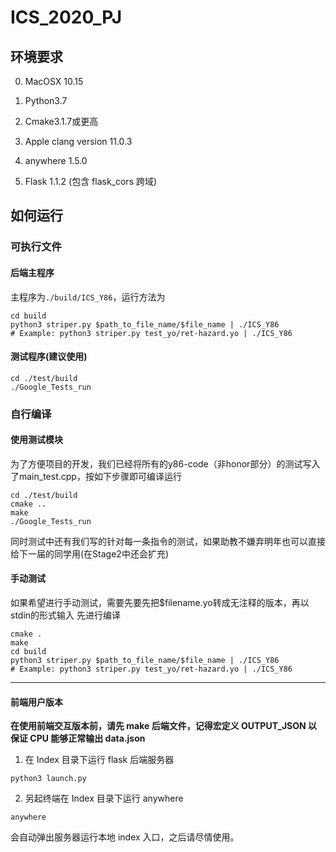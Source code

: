 # ICS_2020_PJ

## 环境要求

0. MacOSX 10.15

1. Python3.7

2. Cmake3.1.7或更高

3. Apple clang version 11.0.3 

4. anywhere 1.5.0

5. Flask 1.1.2 (包含 flask_cors 跨域)

## 如何运行

### 可执行文件

#### 后端主程序
主程序为`./build/ICS_Y86`，运行方法为
```shell script
cd build
python3 striper.py $path_to_file_name/$file_name | ./ICS_Y86
# Example: python3 striper.py test_yo/ret-hazard.yo | ./ICS_Y86 
```
#### 测试程序(建议使用)
```shell script
cd ./test/build
./Google_Tests_run 
```

### 自行编译

#### 使用测试模块

为了方便项目的开发，我们已经将所有的y86-code（非honor部分）的测试写入了main_test.cpp，按如下步骤即可编译运行
```shell script
cd ./test/build
cmake ..
make 
./Google_Tests_run 
```
同时测试中还有我们写的针对每一条指令的测试，如果助教不嫌弃明年也可以直接给下一届的同学用(在Stage2中还会扩充)

#### 手动测试

如果希望进行手动测试，需要先要先把$filename.yo转成无注释的版本，再以stdin的形式输入
先进行编译
```shell script
cmake .
make
cd build
python3 striper.py $path_to_file_name/$file_name | ./ICS_Y86
# Example: python3 striper.py test_yo/ret-hazard.yo | ./ICS_Y86 
```

---

#### 前端用户版本

**在使用前端交互版本前，请先 make 后端文件，记得宏定义 OUTPUT_JSON 以保证 CPU 能够正常输出 data.json**

1. 在 Index 目录下运行 flask 后端服务器

```shell
python3 launch.py
```

2. 另起终端在 Index 目录下运行 anywhere

```shell
anywhere
```

会自动弹出服务器运行本地 index 入口，之后请尽情使用。



